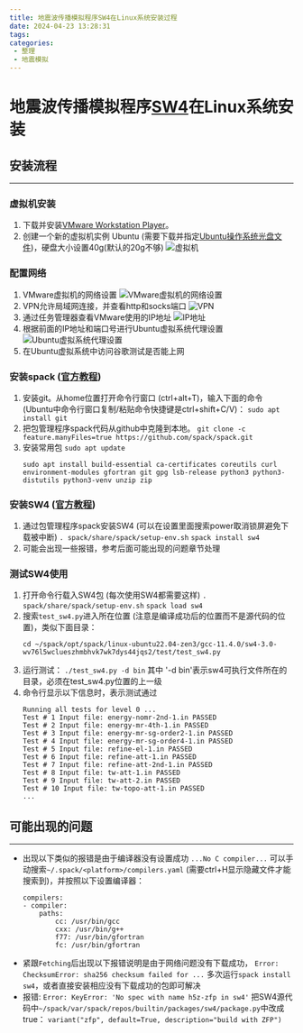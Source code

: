 ```yaml
---
title: 地震波传播模拟程序SW4在Linux系统安装过程
date: 2024-04-23 13:28:31
tags:
categories:
 - 整理
 - 地震模拟
---
```


# 地震波传播模拟程序[SW4](https://geodynamics.org/resources/sw4/about)在Linux系统安装


## 安装流程
---

### 虚拟机安装
1. 下载并安装[VMware Workstation Player](https://www.vmware.com/products/workstation-player.html)。
2. 创建一个新的虚拟机实例 Ubuntu (需要下载并指定[Ubuntu操作系统光盘文件](https://cn.ubuntu.com/download))，硬盘大小设置40g(默认的20g不够)
    ![虚拟机](VMware.png)

### 配置网络
1. VMware虚拟机的网络设置
   ![VMware虚拟机的网络设置](NetSetting.png)
2. VPN允许局域网连接，并查看http和socks端口
    ![VPN](VPNport.png)
1. 通过任务管理器查看VMware使用的IP地址
    ![IP地址](IPv4.png)
2. 根据前面的IP地址和端口号进行Ubuntu虚拟系统代理设置
   ![Ubuntu虚拟系统代理设置](UbuntuNetwork.png)
3. 在Ubuntu虚拟系统中访问谷歌测试是否能上网

### 安装spack ([官方教程](https://spack.readthedocs.io/en/latest/index.html))
1. 安装git。从home位置打开命令行窗口 (ctrl+alt+T)，输入下面的命令 (Ubuntu中命令行窗口复制/粘贴命令快捷键是ctrl+shift+C/V)：
    `sudo apt install git`
2. 把包管理程序spack代码从github中克隆到本地。
    `git clone -c feature.manyFiles=true https://github.com/spack/spack.git`
3. 安装常用包
    `sudo apt update`
    ```
    sudo apt install build-essential ca-certificates coreutils curl environment-modules gfortran git gpg lsb-release python3 python3-distutils python3-venv unzip zip
    ```


### 安装SW4 ([官方教程](https://github.com/geodynamics/sw4/blob/master/doc/SW4-Installation.pdf))
1. 通过包管理程序spack安装SW4 (可以在设置里面搜索power取消锁屏避免下载被中断)
   `. spack/share/spack/setup-env.sh`
   `spack install sw4`
1. 可能会出现一些报错，参考后面可能出现的问题章节处理

### 测试SW4使用
1. 打开命令行载入SW4包 (每次使用SW4都需要这样)
    `. spack/share/spack/setup-env.sh`
    `spack load sw4`
1. 搜索`test_sw4.py`进入所在位置 (注意是编译成功后的位置而不是源代码的位置)，类似下面目录：
    ```
    cd ~/spack/opt/spack/linux-ubuntu22.04-zen3/gcc-11.4.0/sw4-3.0-wv76l5wclueszhmbhvk7wk7dys44jqs2/test/test_sw4.py
    ```
2. 运行测试：
    `./test_sw4.py -d bin`
    其中 '-d bin'表示sw4可执行文件所在的目录，必须在test_sw4.py位置的上一级
3. 命令行显示以下信息时，表示测试通过
    ```
    Running all tests for level 0 ...
    Test # 1 Input file: energy-nomr-2nd-1.in PASSED
    Test # 2 Input file: energy-mr-4th-1.in PASSED
    Test # 3 Input file: energy-mr-sg-order2-1.in PASSED
    Test # 4 Input file: energy-mr-sg-order4-1.in PASSED
    Test # 5 Input file: refine-el-1.in PASSED
    Test # 6 Input file: refine-att-1.in PASSED
    Test # 7 Input file: refine-att-2nd-1.in PASSED
    Test # 8 Input file: tw-att-1.in PASSED
    Test # 9 Input file: tw-att-2.in PASSED
    Test # 10 Input file: tw-topo-att-1.in PASSED
    ...
    ```


## 可能出现的问题
---
* 出现以下类似的报错是由于编译器没有设置成功
    ```...No C compiler...```
    可以手动搜索`~/.spack/<platform>/compilers.yaml` (需要ctrl+H显示隐藏文件才能搜索到)，并按照以下设置编译器：
    ```
    compilers:
    - compiler:
        paths:
            cc: /usr/bin/gcc
            cxx: /usr/bin/g++
            f77: /usr/bin/gfortran
            fc: /usr/bin/gfortran
    ```
* 紧跟`Fetching`后出现以下报错说明是由于网络问题没有下载成功，
    ```Error: ChecksumError: sha256 checksum failed for ...```
    多次运行`spack install sw4`，或者直接安装相应没有下载成功的包即可解决
* 报错: 
    ```Error: KeyError: 'No spec with name h5z-zfp in sw4'```
    把SW4源代码中`~/spack/var/spack/repos/builtin/packages/sw4/package.py`中改成true：
  `variant("zfp", default=True, description="build with ZFP")`

